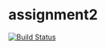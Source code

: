 # assignment2
[![Build Status](https://travis-ci.com/gomitolof/assignment2.svg?branch=master)](https://travis-ci.com/gomitolof/assignment2)
